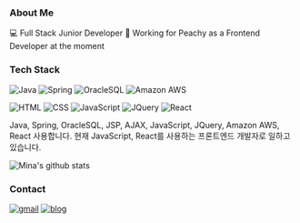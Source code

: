 
### About Me

:computer: Full Stack Junior Developer
:peach: Working for Peachy as a Frontend Developer at the moment




### Tech Stack

![Java](https://img.shields.io/badge/Java-ED8B00?style=flat-square&logo=java&logoColor=white)
![Spring](https://img.shields.io/badge/SpringBoot-6DB33F?style=flat-square&logo=Spring&logoColor=white)
![OracleSQL](https://img.shields.io/badge/Oracle-4479A1?style=flat-square&logo=Oracle&logoColor=white)
![Amazon AWS](https://img.shields.io/badge/Amazon%20AWS-232F3E?style=flat-square&logo=amazon-aws)

![HTML](https://img.shields.io/badge/HTML5-E34F26?style=flat-square&logo=HTML5&logoColor=white)
![CSS](https://img.shields.io/badge/CSS3-1572B6?style=flat-square&logo=CSS3&logoColor=white)
![JavaScript](https://img.shields.io/badge/JavaScript-F7DF1E?style=flat-square&logo=JavaScript&logoColor=black)
![JQuery](https://img.shields.io/badge/-jquery-black?style=flat-square&logo=jquery&link=https://github.com/9m1i9n1)
![React](https://img.shields.io/badge/-react-blue?style=flat-square&logo=React&logoColor=white)

Java, Spring, OracleSQL, JSP, AJAX, JavaScript, JQuery, Amazon AWS, React 사용합니다.
현재 JavaScript, React를 사용하는 프론트엔드 개발자로 일하고 있습니다.



![Mina's github stats](https://github-readme-stats.vercel.app/api?username=minah0523&show_icons=true&theme=cobalt&hide=contribs,prs)





### Contact

[![gmail](https://img.shields.io/badge/Gmail-EA4335?style=flat-square&logo=Gmail&logoColor=white)](https://mail.google.com/mail/u/0/?fs=1&tf=cm&source=mailto&to=minah0523@gmail.com)
[![blog](https://img.shields.io/badge/Blog-FFA500?style=flat-square&logo=rss&logoColor=white)](https://annyeongworld.tistory.com/)
